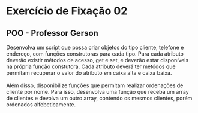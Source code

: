 # Exercício de Fixação 02
## POO - Professor Gerson

Desenvolva um script que possa criar objetos do tipo cliente, telefone e endereço, com funções construtoras para cada tipo. Para cada atributo deverão existir métodos de acesso, get e set, e deverão estar disponíveis na própria função constutora. Cada atributo deverá ter metódos que permitam recuperar o valor do atributo em caixa alta e caixa baixa. <br> <br>
Além disso, disponibilize funções que permitam realizar ordenações de cliente por nome. Para isso, desenvolva uma função que receba um array de clientes e devolva um outro array, contendo os mesmos clientes, porém ordenados alfebeticamente. 

